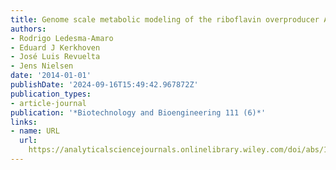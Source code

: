 ```yaml
---
title: Genome scale metabolic modeling of the riboflavin overproducer Ashbya gossypii
authors:
- Rodrigo Ledesma‐Amaro
- Eduard J Kerkhoven
- José Luis Revuelta
- Jens Nielsen
date: '2014-01-01'
publishDate: '2024-09-16T15:49:42.967872Z'
publication_types:
- article-journal
publication: '*Biotechnology and Bioengineering 111 (6)*'
links:
- name: URL
  url: 
    https://analyticalsciencejournals.onlinelibrary.wiley.com/doi/abs/10.1002/bit.25167
---
```

